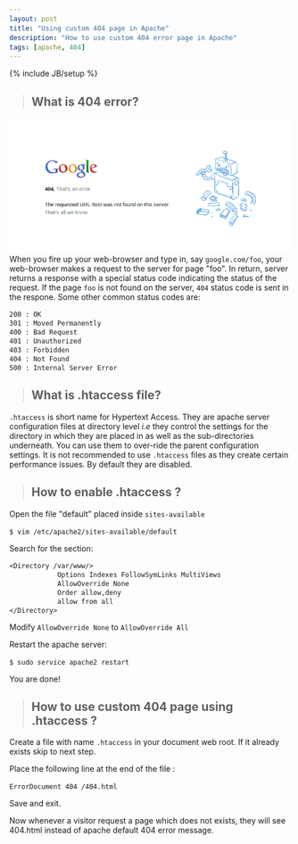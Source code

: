 ```yaml
---
layout: post
title: "Using custom 404 page in Apache"
description: "How to use custom 404 error page in Apache"
tags: [apache, 404]
---
```

{% include JB/setup %}


> ## What is 404 error?

![404 error](/assets/themes/twitter/img/404.png)
When you fire up your web-browser and type in, say `google.com/foo`, your web-browser makes a request to the server for page "foo". In return, server returns a response with a special status code indicating the status of the request. If the page `foo` is not found on the server, `404` status code is sent in the respone. Some other common status codes are:

    200 : OK
    301 : Moved Permanently
    400 : Bad Request
    401 : Unauthorized
    403 : Forbidden
    404 : Not Found
    500 : Internal Server Error

> ## What is .htaccess file?

`.htaccess` is short name for Hypertext Access. They are apache server configuration files at directory level *i.e* they control the settings for the directory in which they are placed in as well as the sub-directories underneath. You can use them to over-ride the parent configuration settings. It is not recommended to use `.htaccess` files as they create certain performance issues. By default they are disabled.

> ## How to enable .htaccess ?

Open the file "default" placed inside `sites-available`

`$ vim /etc/apache2/sites-available/default`

Search for the section:

    <Directory /var/www/>
                Options Indexes FollowSymLinks MultiViews
                AllowOverride None
                Order allow,deny
                allow from all
    </Directory>

Modify `AllowOverride None` to `AllowOverride All`

Restart the apache server:

`$ sudo service apache2 restart`

You are done!

> ## How to use custom 404 page using .htaccess ?

Create a file with name `.htaccess` in your document web root. If it already exists skip to next step.

Place the following line at the end of the file :

`ErrorDocument 404 /404.html`

Save and exit.

Now whenever a visitor request a page which does not exists, they will see 404.html instead of apache default 404 error message.